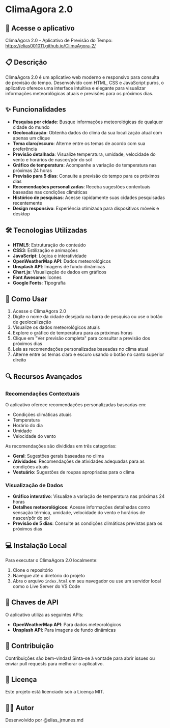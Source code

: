 # ClimaAgora 2.0

## 📱 Acesse o aplicativo

ClimaAgora 2.0 - Aplicativo de Previsão do Tempo: https://elias001011.github.io/ClimaAgora-2/

## 📋 Descrição

ClimaAgora 2.0 é um aplicativo web moderno e responsivo para consulta de previsão do tempo. Desenvolvido com HTML, CSS e JavaScript puros, o aplicativo oferece uma interface intuitiva e elegante para visualizar informações meteorológicas atuais e previsões para os próximos dias.

## ✨ Funcionalidades

- **Pesquisa por cidade**: Busque informações meteorológicas de qualquer cidade do mundo
- **Geolocalização**: Obtenha dados do clima da sua localização atual com apenas um clique
- **Tema claro/escuro**: Alterne entre os temas de acordo com sua preferência
- **Previsão detalhada**: Visualize temperatura, umidade, velocidade do vento e horários de nascer/pôr do sol
- **Gráfico de temperatura**: Acompanhe a variação de temperatura nas próximas 24 horas
- **Previsão para 5 dias**: Consulte a previsão do tempo para os próximos dias
- **Recomendações personalizadas**: Receba sugestões contextuais baseadas nas condições climáticas
- **Histórico de pesquisas**: Acesse rapidamente suas cidades pesquisadas recentemente
- **Design responsivo**: Experiência otimizada para dispositivos móveis e desktop

## 🛠️ Tecnologias Utilizadas

- **HTML5**: Estruturação do conteúdo
- **CSS3**: Estilização e animações
- **JavaScript**: Lógica e interatividade
- **OpenWeatherMap API**: Dados meteorológicos
- **Unsplash API**: Imagens de fundo dinâmicas
- **Chart.js**: Visualização de dados em gráficos
- **Font Awesome**: Ícones
- **Google Fonts**: Tipografia

## 🚀 Como Usar

1. Acesse o ClimaAgora 2.0
2. Digite o nome da cidade desejada na barra de pesquisa ou use o botão de geolocalização
3. Visualize os dados meteorológicos atuais
4. Explore o gráfico de temperatura para as próximas horas
5. Clique em "Ver previsão completa" para consultar a previsão dos próximos dias
6. Leia as recomendações personalizadas baseadas no clima atual
7. Alterne entre os temas claro e escuro usando o botão no canto superior direito

## 🔍 Recursos Avançados

### Recomendações Contextuais

O aplicativo oferece recomendações personalizadas baseadas em:
- Condições climáticas atuais
- Temperatura
- Horário do dia
- Umidade
- Velocidade do vento

As recomendações são divididas em três categorias:
- **Geral**: Sugestões gerais baseadas no clima
- **Atividades**: Recomendações de atividades adequadas para as condições atuais
- **Vestuário**: Sugestões de roupas apropriadas para o clima

### Visualização de Dados

- **Gráfico interativo**: Visualize a variação de temperatura nas próximas 24 horas
- **Detalhes meteorológicos**: Acesse informações detalhadas como sensação térmica, umidade, velocidade do vento e horários de nascer/pôr do sol
- **Previsão de 5 dias**: Consulte as condições climáticas previstas para os próximos dias

## 💻 Instalação Local

Para executar o ClimaAgora 2.0 localmente:

1. Clone o repositório
2. Navegue até o diretório do projeto
3. Abra o arquivo `index.html` em seu navegador ou use um servidor local como o Live Server do VS Code

## 🔑 Chaves de API

O aplicativo utiliza as seguintes APIs:
- **OpenWeatherMap API**: Para dados meteorológicos
- **Unsplash API**: Para imagens de fundo dinâmicas

## 🤝 Contribuição

Contribuições são bem-vindas! Sinta-se à vontade para abrir issues ou enviar pull requests para melhorar o aplicativo.

## 📝 Licença

Este projeto está licenciado sob a Licença MIT.

## 👨‍💻 Autor

Desenvolvido por @elias_jrnunes.md